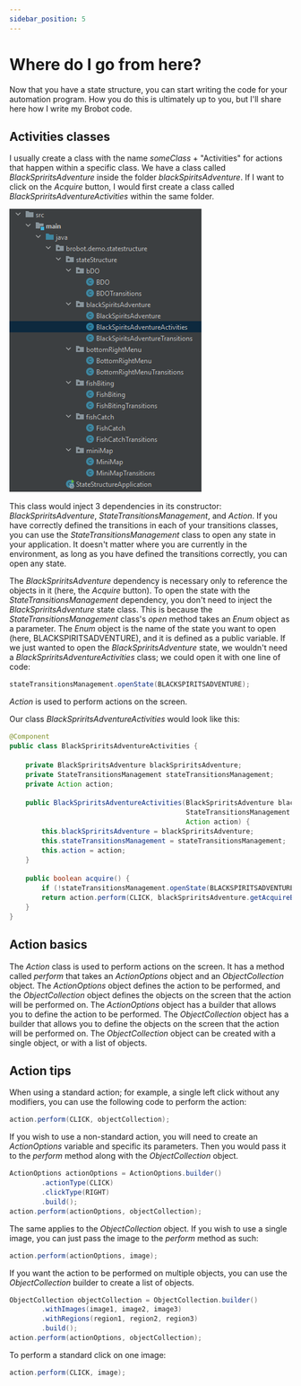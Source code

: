 ```yaml
---
sidebar_position: 5
---
```


# Where do I go from here?

Now that you have a state structure, you can start writing the code for your automation program. 
How you do this is ultimately up to you, but I'll share here how I write my Brobot code.  

## Activities classes  

I usually create a class with the name _someClass_ + "Activities" for actions that happen within 
a specific class. We have a class called _BlackSpriritsAdventure_ inside the folder _blackSpiritsAdventure_. If I want
to click on the _Acquire_ button, I would first create a class called _BlackSpriritsAdventureActivities_
within the same folder.  

![files](/img/state_structure_tutorial/state-structure-filestructure2.png)

 This class would inject 3 dependencies in its constructor: _BlackSpriritsAdventure_,
_StateTransitionsManagement_, and _Action_. If you have correctly defined the transitions in each of your transitions classes, 
you can use the _StateTransitionsManagement_ class to open any state in your application. It doesn't matter 
where you are currently in the environment, as long as you have defined the transitions correctly, you can
open any state.  

The _BlackSpriritsAdventure_ dependency is necessary only to reference the objects in it (here, the 
_Acquire_ button). To open the state with the _StateTransitionsManagement_ dependency, you don't need to inject
the _BlackSpriritsAdventure_ state class. This is because the _StateTransitionsManagement_ class's _open_ method takes an _Enum_ object
as a parameter. The _Enum_ object is the name of the state you want to open (here, BLACKSPIRITSADVENTURE), 
and it is defined as a public variable. If we just wanted to open the _BlackSpriritsAdventure_ state, we wouldn't
need a _BlackSpriritsAdventureActivities_ class; we could open it with one line of code: 

```java
stateTransitionsManagement.openState(BLACKSPIRITSADVENTURE);
```

_Action_ is used to perform actions on the screen.

Our class _BlackSpriritsAdventureActivities_ would look like this:  

```java
@Component
public class BlackSpriritsAdventureActivities {

    private BlackSpriritsAdventure blackSpriritsAdventure;
    private StateTransitionsManagement stateTransitionsManagement;
    private Action action;

    public BlackSpriritsAdventureActivities(BlackSpriritsAdventure blackSpriritsAdventure,
                                            StateTransitionsManagement stateTransitionsManagement,
                                            Action action) {
        this.blackSpriritsAdventure = blackSpriritsAdventure;
        this.stateTransitionsManagement = stateTransitionsManagement;
        this.action = action;
    }

    public boolean acquire() {
        if (!stateTransitionsManagement.openState(BLACKSPIRITSADVENTURE)) return false;
        return action.perform(CLICK, blackSpriritsAdventure.getAcquireButton());
    }
}
```

## Action basics

The _Action_ class is used to perform actions on the screen. It has a method called _perform_ that takes
an _ActionOptions_ object and an _ObjectCollection_ object. The _ActionOptions_ object defines the action
to be performed, and the _ObjectCollection_ object defines the objects on the screen that the action will
be performed on. The _ActionOptions_ object has a builder that allows you to define the action to be performed.
The _ObjectCollection_ object has a builder that allows you to define the objects on the screen that the action
will be performed on. The _ObjectCollection_ object can be created with a single object, or with a list of objects.

## Action tips

When using a standard action; for example, a single left click without any modifiers, you can use the
following code to perform the action:  

```java
action.perform(CLICK, objectCollection);
```

If you wish to use a non-standard action, you will need to create an _ActionOptions_ variable and 
specific its parameters. Then you would pass it to the _perform_ method along with the _ObjectCollection_ object.  

```java
ActionOptions actionOptions = ActionOptions.builder()
        .actionType(CLICK)
        .clickType(RIGHT)
        .build();
action.perform(actionOptions, objectCollection);
```

The same applies to the _ObjectCollection_ object. If you wish to use a single image, you can just pass the 
image to the _perform_ method as such:

```java
action.perform(actionOptions, image);
```

If you want the action to be performed on multiple objects, you can use the _ObjectCollection_ builder to
create a list of objects.  

```java
ObjectCollection objectCollection = ObjectCollection.builder()
        .withImages(image1, image2, image3)
        .withRegions(region1, region2, region3)
        .build();
action.perform(actionOptions, objectCollection);
```

To perform a standard click on one image:  

```java
action.perform(CLICK, image);
```
